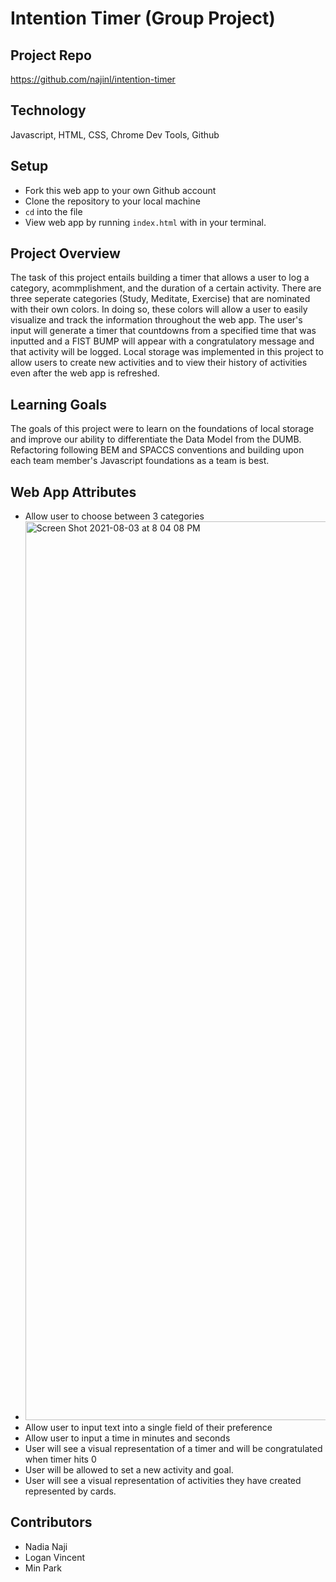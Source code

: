 # Intention Timer (Group Project)

## Project Repo
https://github.com/najinl/intention-timer

## Technology
Javascript, HTML, CSS, Chrome Dev Tools, Github

## Setup
- Fork this web app to your own Github account
- Clone the repository to your local machine
- `cd` into the file
- View web app by running `index.html` with in your terminal.


## Project Overview
The task of this project entails building a timer that allows a user to log a category, acommplishment, and the duration of a certain activity.  There are three seperate categories (Study, Meditate, Exercise) that are nominated with their own colors. In doing so, these colors will allow a user to easily visualize and track the information throughout the web app.  The user's input will generate a timer that countdowns from a specified time that was inputted and a FIST BUMP will appear with a congratulatory message and that activity will be logged. Local storage was implemented in this project to allow users to create new activities and to view their history of activities even after the web app is refreshed.

## Learning Goals
The goals of this project were to learn on the foundations of local storage and improve our ability to differentiate the Data Model from the DUMB.  Refactoring following BEM and SPACCS conventions and building upon each team member's Javascript foundations as a team is best.


## Web App Attributes
- Allow user to choose between 3 categories
- <img width="1438" alt="Screen Shot 2021-08-03 at 8 04 08 PM" src="https://user-images.githubusercontent.com/39206140/128110933-a1933cd4-1c5b-4820-8e49-e1e86dd90589.png">
- Allow user to input text into a single field of their preference
- Allow user to input a time in minutes and seconds
- User will see a visual representation of a timer and will be congratulated when timer hits 0
- User will be allowed to set a new activity and goal.
- User will see a visual representation of activities they have created represented by cards.

## Contributors
- Nadia Naji
- Logan Vincent
- Min Park
